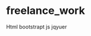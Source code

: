 # freelance_work
Html bootstrapt js jqyuer
<a href="https://freelance-work-theta.vercel.app/" ></a>

